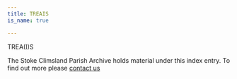 ```yaml
---
title: TREAIS
is_name: true

---
```


TREA(I)S


The Stoke Climsland Parish Archive holds material under this index entry. To find out more please [contact us](/contact/)
